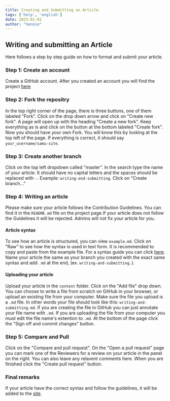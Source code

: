 ```yaml
---
title: Creating and Submitting an Article
tags: ['help', 'english']
date: 2023-01-01
author: "hennie"
---
```


## Writing and submitting an Article

Here follows a step by step guide on how to format and submit your article. 

### Step 1: Create an account

Create a GitHub account. After you created an account you will find the project [here](https://github.com/MawLr/samu-site)

### Step 2: Fork the repositry

In the top right corner of the page, there is three buttons, one of them labeled "Fork". Click on the drop down arrow and click on "Create new fork". A page will open up with the heading "Create a new fork". Keep everything as is and click on the button at the bottom labeled "Create fork". Now you should have your own Fork. You will know this by looking at the top left of the page. If everything is correct, it should say `your_username/samu-site`.

### Step 3: Create another branch

Click on the top left dropdown called "master". In the search type the name of your article. It should have no capital letters and the spaces should be replaced with `-`. Example: `writing-and-submitting`. Click on "Create branch..."

### Step 4: Writing an article

Please make sure your article follows the Contribution Guidelines. You can find it in the `README.md` file on the project page.If your article does not follow the Guidelines it will be rejected. Admins will not fix your article for you.

#### Article syntax

To see how an article is structured, you can view `example.md`. Click on "Raw" to see how the syntax is used in text form. It is recommended to copy and paste from the example file. For a syntax guide you can click [here](https://docs.github.com/en/get-started/writing-on-github/getting-started-with-writing-and-formatting-on-github/basic-writing-and-formatting-syntax). Name your article the same as your branch you created with the exact same syntax and add `.md` at the end, (ex. `writing-and-submitting.`).

#### Uploading your article

Upload your article in the `content` folder. Click on the "Add file" drop down. You can choose to write a file from scratch on GitHub in your browser, or upload an existing file from your computer. Make sure the file you upload is a `.md` file. In other words your file should look like this: `writing-and-submitting.md`. If you are creating the file in GitHub you can just annotate your file name with `.md`. If you are uploading the file from your computer you must edit the file name's extention to `.md`. At the bottom of the page click the "Sign off and commit changes" button.

### Step 5: Compare and Pull

Click on the "Compare and pull request". On the "Open a pull request" page you can mark one of the Reviewers for a review on your article in the panel on the right. You can also leave any relavent comments here. When you are finished click the "Create pull request" button. 

### Final remarks

If your article have the correct syntax and follow the guidelines, it will be added to the [site](https://southafricanminorityunion.com//).
